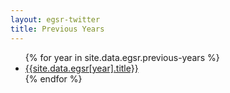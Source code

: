 ```yaml
---
layout: egsr-twitter
title: Previous Years
---
```


<ul>
    {% for year in site.data.egsr.previous-years %}
        <li> 
            <a href="{{site.url}}/{{year}}"> {{site.data.egsr[year].title}} </a> 
        </li>      
    {% endfor %}
</ul>
